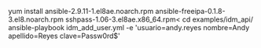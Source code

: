 
yum install ansible-2.9.11-1.el8ae.noarch.rpm ansible-freeipa-0.1.8-3.el8.noarch.rpm sshpass-1.06-3.el8ae.x86_64.rpm<
cd examples/idm_api/
ansible-playbook idm_add_user.yml -e 'usuario=andy.reyes nombre=Andy apellido=Reyes clave=Passw0rd$'
